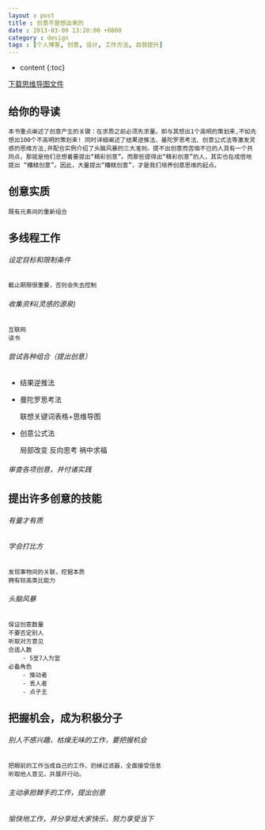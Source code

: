 ```yaml
---
layout : post
title : 创意不是想出来的
date : 2013-03-09 13:20:00 +0800
category : design
tags : [个人博客, 创意, 设计, 工作方法, 自我提升]
---
```


* content
{:toc}


[下载思维导图文件](https://docs.google.com/file/d/0B7UFT4BR96esRjhrRHB0YlhtZE0/edit?usp=sharing)

## 给你的导读

	本书重点阐述了创意产生的关键：在求质之前必须先求量。即与其想出1个高明的策划来,不如先想出100个不高明的策划来! 同时详细阐述了结果逆推法、曼陀罗思考法、创意公式法等激发灵感的思维方法,并配合实例介绍了头脑风暴的三大准则。提不出创意而苦恼不已的人具有一个共同点，那就是他们总想着要提出“精彩创意”。而那些提得出“精彩创意”的人，其实也在成倍地提出 “糟糕创意”。因此，大量提出“糟糕创意”，才是我们培养创意思维的起点。

## 创意实质

	既有元素间的重新组合

## 多线程工作


###### 设定目标和限制条件

	截止期限很重要，否则会失去控制

###### 收集资料(灵感的源泉)

	互联网
	读书

###### 尝试各种组合（提出创意）

- 结果逆推法

- 曼陀罗思考法

	联想关键词表格+思维导图
	
- 创意公式法

	局部改变
	反向思考
	祸中求福
	
###### 审查各项创意，并付诸实践


## 提出许多创意的技能

###### 有量才有质

###### 学会打比方

	发现事物间的关联，挖掘本质
	拥有较高类比能力

###### 头脑风暴

	保证创意数量
	不要否定别人
	听取对方意见
	合适人数
		- 5至7人为宜
	必备角色
		- 推动者
		- 丢人者
		- 点子王

## 把握机会，成为积极分子


###### 别人不感兴趣，枯燥无味的工作，要把握机会

	把眼前的工作当成自己的工作，扔掉过滤器，全面接受信息
	听取他人意见，并展开行动。
	
###### 主动承担棘手的工作，提出创意

###### 愉快地工作，并分享给大家快乐，努力享受当下